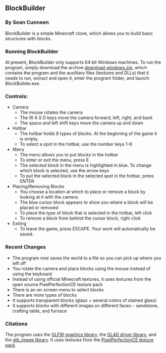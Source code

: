 ## BlockBuilder
### By Sean Cunneen

BlockBuilder is a simple Minecraft clone, which allows you to build basic structures with blocks.

### Running BlockBuilder
At present, BlockBuilder only supports 64 bit Windows machines. To run the program, simply
download the archive [download-windows.zip](https://github.com/alexcat3/Block-Builder/blob/main/download-windows.zip), which contains the program and the auxilliary files
(textures and DLLs) that it needs to run, extract and open it, enter the program folder, and launch BlockBuilder.exe.


### Controls:
* Camera
  * The mouse rotates the camera
  * The W A S D keys move the camera forward, left, right, and back
  * The space and left shift keys move the camera up and down
* Hotbar
  * The hotbar holds 8 types of blocks. At the beginning of the game it is empty.
  * To select a spot in the hotbar, use the number keys 1-8
* Menu
  * The menu allows you to put blocks in the hotbar
  * To enter or exit the menu, press E
  * The selected block in the menu is highlighted in blue. To change which block is selected, use the arrow keys
  * To put the selected block in the selected spot in the hotbar, press ENTER
* Placing/Removing Blocks
  * You choose a location at which to place or remove a block by looking at it with the camera.
  * The blue cursor block appears to show you where a block will be placed or removed
  * To place the type of block that is selected in the hotbar, left click
  * To remove a block from behind the cursor block, right click
* Exiting
  * To leave the game, press ESCAPE. Your work will automatically be saved.
  
### Recent Changes
* The program now saves the world to a file so you can pick up where you left off
* You rotate the camera and place blocks using the mouse instead of using the keyboard
* Instead of using official Minecraft textures, it uses textures from the open source PixelPerfectionCE texture pack
* There is an on-screen menu to select blocks
* There are more types of blocks
* It supports transparent blocks (glass + several colors of stained glass)
* It supports blocks with different images on different faces-- sandstone, crafting table, and furnace


### Citations 
The program uses the [GLFW graphics library](https://www.glfw.org/), the [GLAD driver library](https://glad.dav1d.de/), and the [stb_image library](https://github.com/nothings/stb). It uses textures from the [PixelPerfectionCE
texture pack](https://github.com/Athemis/PixelPerfectionCE)
